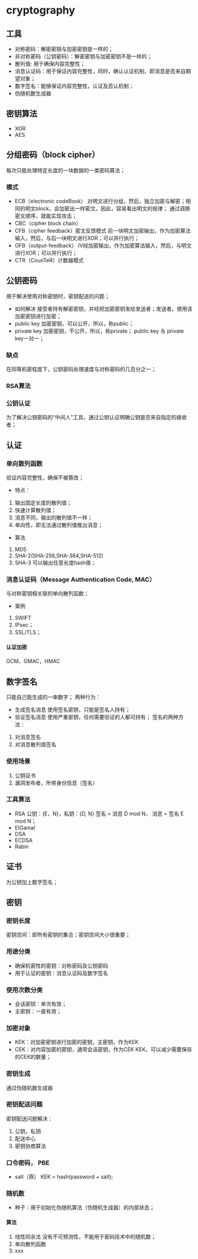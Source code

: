 # cryptography

## 工具
- 对称密码：解密密钥与加密密钥是一样的；
- 非对称密码（公钥密码）：解密密钥与加密密钥不是一样的；
- 散列值: 用于确保内容完整性；
- 消息认证码：用于保证内容完整性，同时，确认认证机制，即消息是否来自期望对象；
- 数字签名：能够保证内容完整性，认证及否认机制；
- 伪随机数生成器

## 密钥算法
- XOR
- AES

## 分组密码（block cipher）
每次只能处理特定长度的一块数据的一类密码算法；

### 模式
- ECB（electronic codeBook）
  对明文进行分组，然后，独立加密与解密；相同的明文block，会加密出一样密文，因此，容易看出明文的规律；
  通过调换密文顺序，就能实现攻击；
- CBC（cipher block chain）
- CFB（cipher feedback）密文反馈模式
  前一块明文加密输出，作为加密算法输入，然后，与后一块明文进行XOR；可以并行执行；
- OFB（output-feedback）
  IV经加密输出，作为加密算法输入，然后，与明文进行XOR；可以并行执行；
- CTR（CounTeR）计数器模式
  
## 公钥密码
用于解决使用对称密钥时，密钥配送的问题；
- 如何解决
  接受者持有解密密钥，并经把加密密钥发给发送者；发送者，使用该加密密钥进行加密；
- public key
  加密密钥，可以公开，所以，称public；
- private key
  加密密钥，不公开，所以，称private；
public key 与 private key一对一；

### 缺点
在同等机密程度下，公钥密码处理速度与对称密码的几百分之一；

### RSA算法

### 公钥认证
为了解决公钥密码的“中间人"工具，通过公钥认证明确公钥是否来自指定的接收者；

## 认证

### 单向散列函数
验证内容完整性，确保不被篡改；
- 特点：
1. 输出固定长度的散列值；
2. 快速计算散列值；
3. 消息不同，输出的散列值不一样；
4. 单向性，即无法通过散列值推出消息；

- 算法
1. MD5
2. SHA-2(SHA-256,SHA-384,SHA-512)
3. SHA-3
  可以输出任意长度hash值； 

### 消息认证码（Message Authentication Code, MAC）
与对称密钥相关联的单向散列函数；
- 案例
1. SWIFT
2. IPsec；
3. SSL/TLS；

#### 认证加密
GCM、GMAC，HMAC

## 数字签名
只能自己能生成的一串数字；
两种行为：
- 生成签名消息
  使用签名密钥，只能是签名人持有；
- 验证签名消息
  使用严重密钥，任何需要验证的人都可持有；
签名的两种方法：
1. 对消息签名
2. 对消息散列值签名
   
### 使用场景
1. 公钥证书
2. 漏洞发布者，所带身份信息（签名）

### 工具算法
- RSA
  公钥：{E，N}，私钥：{D, N}
  签名 = 消息 D mod N， 消息 = 签名 E mod N；
- EIGamal
- DSA
- ECDSA
- Rabin
  
## 证书
为公钥加上数字签名；

## 密钥
### 密钥长度
密钥空间：即所有密钥的集合；密钥空间大小很重要；

### 用途分类
- 确保机密性的密钥：对称密码及公钥密码
- 用于认证的密钥：消息认证码及数字签名

### 使用次数分类 
- 会话密钥：单次有效；
- 主密钥：一直有效；
  
### 加密对象
- KEK：对加密密钥进行加密的密钥，主密钥，作为KEK
- CEK：对内容加密的密钥，通常会话密钥，作为CEK
KEK，可以减少需要保存的CEK的数量；
  
### 密钥生成
通过伪随机数生成器

### 密钥配送问题
密钥配送问题解决：
1. 公钥，私钥
2. 配送中心
3. 密钥协商算法

### 口令密码， PBE
- salt（燕）
KEK = hash(password + salt);

### 随机数
- 种子：用于初始化伪随机算法（伪随机生成器）的内部状态；

#### 算法
1. 线性同余法
   没有不可预测性，不能用于密码技术中的随机数；
2. 单向散列函数
3. xxx
   











